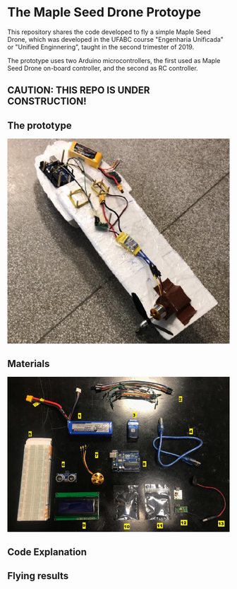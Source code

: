 # The Maple Seed Drone Protoype
This repository shares the code developed to fly a simple Maple Seed Drone,  which was developed in the UFABC course "Engenharia Unificada" or "Unified Enginnering", taught in  the second trimester of 2019.

The prototype uses two Arduino microcontrollers, the first used as Maple Seed Drone on-board controller, and the second as RC controller.

## CAUTION: THIS REPO IS UNDER CONSTRUCTION!

## The prototype

![Maple Seed Drone Prototype](images/maple-seed-drone.png)

## Materials

![Main Materials](images/drone-materials.png)

## Code Explanation

## Flying results
